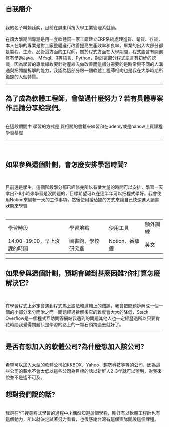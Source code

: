 <H2>自我簡介</H2>
<br>
    我的名子叫賴廷奕，目前在屏東科技大學工業管理系就讀。
<br>
    <br>
    在讀大學期間專題是用一套軟體幫一家工廠建立ERP系統處理進貨、銷貨、存貨，本人在學的專業是對工廠整體進行改善提高生產效率和良率，畢業的出入大部分都是製程、生產、品管這方面的工程師，關於程式方面在大學期間，程式語言有開選修有學過Java、 MYsql、R等語言、Python，對於這部分程式語言有初步的認識，因為學習的專業緣故要針對產線去做改善而這部分需要的是時常與不同的人溝通與把問題拆解的能力，我認為這部分跟一個軟體工程師相向也是我在大學時期所鍛鍊的人個特質。
<hr>
<H2>為了成為軟體工程師，曾做過什麼努力？若有具體專案作品請分享給我們。</H2>
<br>
在這段期間中 學習的方式是 買相關的書籍來練習和在udemy或是hahow上買課程學習基礎
<hr>
 <br>
<H2>如果參與這個計劃，會怎麼安排學習時間?</H2>
<br>

目前還是學生，這個階段學分都已經修完所以有蠻大量的時間可以安排，學習一天拿出7-8小時來學習是沒問題的，目標希望可以在這半年可以把程式學好。我會使用Notion來編輯一天的工作事項，然後使用番茄鐘的方式來讓自己快速進入讀書狀態來學習
<br>
<br>
<table>
  <tr>
    <td>學習時段</td>
    <td>學習地點</td>
    <td>使用工具</td>
    <td>額外訓練</td>
  </tr>
  <tr>
    <td>14:00-19:00，早上沒課的時間</td>
    <td>圖書館、學校研究室</td>
    <td>Notion、番茄鐘</td>
      <td>英文</td>
  </tr>
</table>
   <hr>
<H2>如果參與這個計劃，預期會碰到甚麼困難?你打算怎麼解決它?</H2>
<br>

在學習程式上必定會遇到程式馬上語法和邏輯上的錯誤，我會把問題拆解成一個一個的小部分來分而治之而一問題經過拆解後它的難度會大大的降低，Stack Overflow是一個程式互助問答網站我遇到的問題其他人也一定經歷過所以只要肯花時間我覺得問題只是學習的路上的一顆石頭跨過去就好了。
<br>
   <hr>
<H2>是否有想加入的軟體公司?為什麼想加入該公司?</H2>
 <br>
    希望可以加入大型的軟體公司如KKBOX、Yahoo、趨勢科技等等的公司，因為這些公司的薪水不會太低以這些公司為目標的話以新鮮人2-3年就可以辦到，對我來說並不是遙不可及。 
<br>    
<H2>想對我們說的話?</H2>
<br>
    我是在YT搜尋程式學習的過程中才偶然知道這個學程，剛好有以軟體工程師也有這個動力，所以就決定試著努力看看，也很感謝台灣有這個團隊開設這個課程。
    
    
  

  
